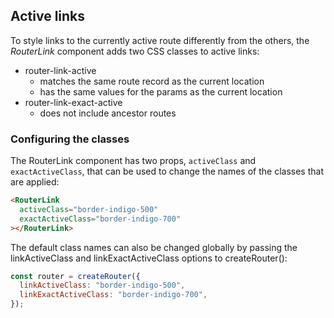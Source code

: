 ## Active links

To style links to the currently active route differently from the others, the _RouterLink_ component adds two CSS classes to active links:

- router-link-active
  - matches the same route record as the current location
  - has the same values for the params as the current location
- router-link-exact-active
  - does not include ancestor routes

### Configuring the classes

The RouterLink component has two props, `activeClass` and `exactActiveClass`, that can be used to change the names of the classes that are applied:

```html
<RouterLink
  activeClass="border-indigo-500"
  exactActiveClass="border-indigo-700"
></RouterLink>
```

The default class names can also be changed globally by passing the linkActiveClass and linkExactActiveClass options to createRouter():

```js
const router = createRouter({
  linkActiveClass: "border-indigo-500",
  linkExactActiveClass: "border-indigo-700",
});
```
